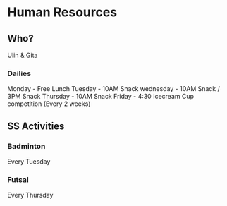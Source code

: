 # Human Resources

## Who?
Ulin & Gita

### Dailies
Monday - Free Lunch
Tuesday - 10AM Snack
wednesday - 10AM Snack / 3PM Snack
Thursday - 10AM Snack
Friday - 4:30 Icecream Cup competition (Every 2 weeks)

## SS Activities
### Badminton
Every Tuesday
### Futsal
Every Thursday
